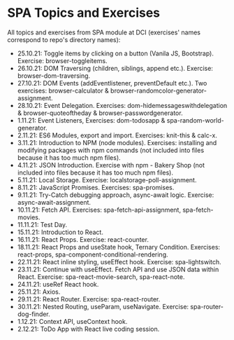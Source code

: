 # SPA Topics and Exercises

All topics and exercises from SPA module at DCI (exercises' names correspond to repo's directory names):

- 25.10.21: Toggle items by clicking on a button (Vanila JS, Bootstrap). Exercise: browser-toggleitems.
- 26.10.21: DOM Traversing (children, siblings, append etc.). Exercise: browser-dom-traversing.
- 27.10.21: DOM Events (addEventlistener, preventDefault etc.). Two exercises: browser-calculator & browser-randomcolor-generator-assignment.
- 28.10.21: Event Delegation. Exercises: dom-hidemessageswithdelegation & browser-quoteoftheday & browser-passwordgenerator.
- 1.11.21: Event Listeners, Exercises: dom-todosapp & spa-random-world-generator.
- 2.11.21: ES6 Modules, export and import. Exercises: knit-this & calc-x.
- 3.11.21: Introduction to NPM (node modules). Exercises: installing and modifying packages with npm commands (not included into files because it has too much npm files).
- 4.11.21: JSON Introduction. Exercise with npm - Bakery Shop (not included into files because it has too much npm files).
- 5.11.21: Local Storage. Exercise: localstorage-poll-assignment.
- 8.11.21: JavaScript Promises. Exercises: spa-promises.
- 9.11.21: Try-Catch debugging approach, async-await logic. Exercise: async-await-assignment.
- 10.11.21: Fetch API. Exercises: spa-fetch-api-assignment, spa-fetch-movies.
- 11.11.21: Test Day.
- 15.11.21: Introduction to React.
- 16.11.21: React Props. Exercise: react-counter.
- 18.11.21: React Props and useState hook, Ternary Condition. Exercises: react-props, spa-component-conditional-rendering.
- 22.11.21: React inline styling, useEffect hook. Exercise: spa-lightswitch.
- 23.11.21: Continue with useEffect. Fetch API and use JSON data within React. Exercise: spa-react-movie-search, spa-react-note.
- 24.11.21: useRef React hook.
- 25.11.21: Axios.
- 29.11.21: React Router. Exercise: spa-react-router.
- 30.11.21: Nested Routing, useParam, useNavigate. Exercise: spa-router-dog-finder.
- 1.12.21: Context API, useContext hook.
- 2.12.21: ToDo App with React live coding session.
